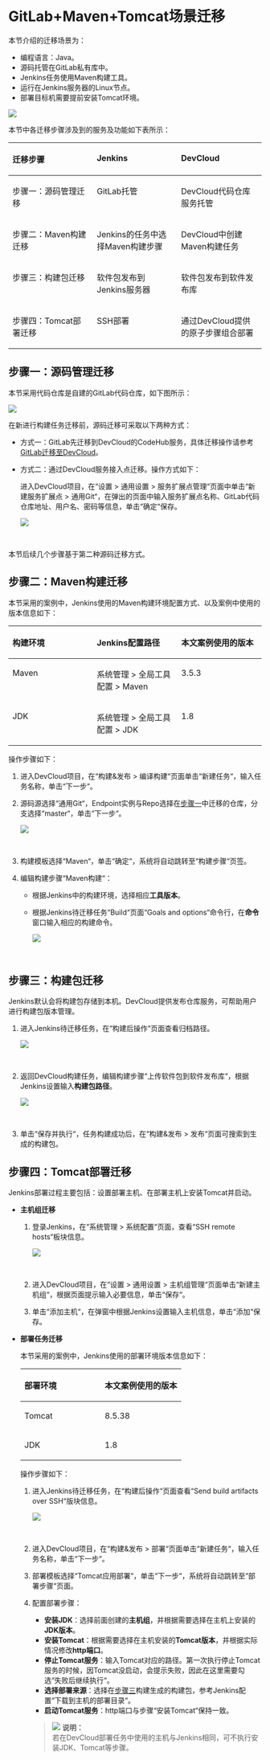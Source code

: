# **GitLab+Maven+Tomcat场景迁移**<a name="devcloud_migration_0019"></a>

本节介绍的迁移场景为：

-   编程语言：Java。
-   源码托管在GitLab私有库中。
-   Jenkins任务使用Maven构建工具。
-   运行在Jenkins服务器的Linux节点。
-   部署目标机需要提前安装Tomcat环境。

![](figures/Jenkins_Maven_001.png)

本节中各迁移步骤涉及到的服务及功能如下表所示：

<a name="table17414202975516"></a>
<table><thead align="left"><tr id="row3414162920552"><th class="cellrowborder" valign="top" width="33.333333333333336%" id="mcps1.1.4.1.1"><p id="p6414112912555"><a name="p6414112912555"></a><a name="p6414112912555"></a><strong id="b5296123011517"><a name="b5296123011517"></a><a name="b5296123011517"></a>迁移步骤</strong></p>
</th>
<th class="cellrowborder" valign="top" width="33.29332933293329%" id="mcps1.1.4.1.2"><p id="p1541432955518"><a name="p1541432955518"></a><a name="p1541432955518"></a><strong id="b03001930121514"><a name="b03001930121514"></a><a name="b03001930121514"></a>Jenkins</strong></p>
</th>
<th class="cellrowborder" valign="top" width="33.373337333733375%" id="mcps1.1.4.1.3"><p id="p2414329135511"><a name="p2414329135511"></a><a name="p2414329135511"></a><strong id="b12303113018155"><a name="b12303113018155"></a><a name="b12303113018155"></a>DevCloud</strong></p>
</th>
</tr>
</thead>
<tbody><tr id="row1141422910559"><td class="cellrowborder" valign="top" width="33.333333333333336%" headers="mcps1.1.4.1.1 "><p id="p341412965510"><a name="p341412965510"></a><a name="p341412965510"></a>步骤一：源码管理迁移</p>
</td>
<td class="cellrowborder" valign="top" width="33.29332933293329%" headers="mcps1.1.4.1.2 "><p id="p1414132955517"><a name="p1414132955517"></a><a name="p1414132955517"></a>GitLab托管</p>
</td>
<td class="cellrowborder" valign="top" width="33.373337333733375%" headers="mcps1.1.4.1.3 "><p id="p1341413297558"><a name="p1341413297558"></a><a name="p1341413297558"></a>DevCloud代码仓库服务托管</p>
</td>
</tr>
<tr id="row34147291552"><td class="cellrowborder" valign="top" width="33.333333333333336%" headers="mcps1.1.4.1.1 "><p id="p94141629155510"><a name="p94141629155510"></a><a name="p94141629155510"></a>步骤二：Maven构建迁移</p>
</td>
<td class="cellrowborder" valign="top" width="33.29332933293329%" headers="mcps1.1.4.1.2 "><p id="p1841413294557"><a name="p1841413294557"></a><a name="p1841413294557"></a>Jenkins的任务中选择Maven构建步骤</p>
</td>
<td class="cellrowborder" valign="top" width="33.373337333733375%" headers="mcps1.1.4.1.3 "><p id="p241414295557"><a name="p241414295557"></a><a name="p241414295557"></a>DevCloud中创建Maven构建任务</p>
</td>
</tr>
<tr id="row12414529135517"><td class="cellrowborder" valign="top" width="33.333333333333336%" headers="mcps1.1.4.1.1 "><p id="p114141293558"><a name="p114141293558"></a><a name="p114141293558"></a>步骤三：构建包迁移</p>
</td>
<td class="cellrowborder" valign="top" width="33.29332933293329%" headers="mcps1.1.4.1.2 "><p id="p2414929115518"><a name="p2414929115518"></a><a name="p2414929115518"></a>软件包发布到Jenkins服务器</p>
</td>
<td class="cellrowborder" valign="top" width="33.373337333733375%" headers="mcps1.1.4.1.3 "><p id="p24144297557"><a name="p24144297557"></a><a name="p24144297557"></a>软件包发布到软件发布库</p>
</td>
</tr>
<tr id="row16414229115513"><td class="cellrowborder" valign="top" width="33.333333333333336%" headers="mcps1.1.4.1.1 "><p id="p94149299559"><a name="p94149299559"></a><a name="p94149299559"></a>步骤四：Tomcat部署迁移</p>
</td>
<td class="cellrowborder" valign="top" width="33.29332933293329%" headers="mcps1.1.4.1.2 "><p id="p16414829155514"><a name="p16414829155514"></a><a name="p16414829155514"></a>SSH部署</p>
</td>
<td class="cellrowborder" valign="top" width="33.373337333733375%" headers="mcps1.1.4.1.3 "><p id="p1941412911554"><a name="p1941412911554"></a><a name="p1941412911554"></a>通过DevCloud提供的原子步骤组合部署</p>
</td>
</tr>
</tbody>
</table>

## **步骤一：源码管理迁移**<a name="section18960143011168"></a>

本节采用代码仓库是自建的GitLab代码仓库，如下图所示：

![](figures/Jenkins_Maven_002.png)

在新进行构建任务迁移前，源码迁移可采取以下两种方式：

-   方式一：GitLab先迁移到DevCloud的CodeHub服务，具体迁移操作请参考[GitLab迁移至DevCloud](GitLab迁移至DevCloud.md)。
-   方式二：通过DevCloud服务接入点迁移。操作方式如下：

    进入DevCloud项目，在“设置  \>  通用设置  \>  服务扩展点管理“页面中单击“新建服务扩展点  \>  通用Git“，在弹出的页面中输入服务扩展点名称、GitLab代码仓库地址、用户名、密码等信息，单击“确定“保存。

    ![](figures/Jenkins_Maven_003.png)

      


本节后续几个步骤基于第二种源码迁移方式。

## **步骤二：Maven构建迁移**<a name="section0171106204813"></a>

本节采用的案例中，Jenkins使用的Maven构建环境配置方式、以及案例中使用的版本信息如下：

<a name="table157989282553"></a>
<table><thead align="left"><tr id="row67981228195517"><th class="cellrowborder" valign="top" width="33.33333333333333%" id="mcps1.1.4.1.1"><p id="p67989289559"><a name="p67989289559"></a><a name="p67989289559"></a><strong id="b1440893115516"><a name="b1440893115516"></a><a name="b1440893115516"></a>构建环境</strong></p>
</th>
<th class="cellrowborder" valign="top" width="33.33333333333333%" id="mcps1.1.4.1.2"><p id="p127981285553"><a name="p127981285553"></a><a name="p127981285553"></a><strong id="b174091834555"><a name="b174091834555"></a><a name="b174091834555"></a>Jenkins配置路径</strong></p>
</th>
<th class="cellrowborder" valign="top" width="33.33333333333333%" id="mcps1.1.4.1.3"><p id="p11798192820557"><a name="p11798192820557"></a><a name="p11798192820557"></a><strong id="b104261746368"><a name="b104261746368"></a><a name="b104261746368"></a>本文案例使用的版本</strong></p>
</th>
</tr>
</thead>
<tbody><tr id="row7798162805510"><td class="cellrowborder" valign="top" width="33.33333333333333%" headers="mcps1.1.4.1.1 "><p id="p8798112820559"><a name="p8798112820559"></a><a name="p8798112820559"></a>Maven</p>
</td>
<td class="cellrowborder" valign="top" width="33.33333333333333%" headers="mcps1.1.4.1.2 "><p id="p19798132817558"><a name="p19798132817558"></a><a name="p19798132817558"></a>系统管理 &gt; 全局工具配置 &gt; Maven</p>
</td>
<td class="cellrowborder" valign="top" width="33.33333333333333%" headers="mcps1.1.4.1.3 "><p id="p3701161983613"><a name="p3701161983613"></a><a name="p3701161983613"></a>3.5.3</p>
</td>
</tr>
<tr id="row1779882814554"><td class="cellrowborder" valign="top" width="33.33333333333333%" headers="mcps1.1.4.1.1 "><p id="p4798192818551"><a name="p4798192818551"></a><a name="p4798192818551"></a>JDK</p>
</td>
<td class="cellrowborder" valign="top" width="33.33333333333333%" headers="mcps1.1.4.1.2 "><p id="p779814282550"><a name="p779814282550"></a><a name="p779814282550"></a>系统管理 &gt; 全局工具配置 &gt; JDK</p>
</td>
<td class="cellrowborder" valign="top" width="33.33333333333333%" headers="mcps1.1.4.1.3 "><p id="p376117277369"><a name="p376117277369"></a><a name="p376117277369"></a>1.8</p>
</td>
</tr>
</tbody>
</table>

操作步骤如下：

1.  进入DevCloud项目，在“构建&发布  \>  编译构建“页面单击“新建任务“，输入任务名称，单击“下一步“。
2.  源码源选择“通用Git“，Endpoint实例与Repo选择在[步骤一](#section18960143011168)中迁移的仓库，分支选择“master“，单击“下一步“。

    ![](figures/Jenkins_Maven_007.png)

      

3.  构建模板选择“Maven“，单击“确定“，系统将自动跳转至“构建步骤“页签。
4.  编辑构建步骤“Maven构建“：
    -   根据Jenkins中的构建环境，选择相应**工具版本**。
    -   根据Jenkins待迁移任务“Build“页面“Goals and options“命令行，在**命令**窗口输入相应的构建命令。

        ![](figures/Jenkins_Maven_006.png)

          



## **步骤三：构建包迁移**<a name="section108249396163"></a>

Jenkins默认会将构建包存储到本机。DevCloud提供发布仓库服务，可帮助用户进行构建包版本管理。

1.  进入Jenkins待迁移任务，在“构建后操作“页面查看归档路径。

    ![](figures/Jenkins_Maven_011.png)

      

2.  返回DevCloud构建任务，编辑构建步骤“上传软件包到软件发布库“，根据Jenkins设置输入**构建包路径**。

    ![](figures/Jenkins_Maven_012.png)

      

3.  单击“保存并执行“，任务构建成功后，在“构建&发布  \>  发布“页面可搜索到生成的构建包。

## **步骤四：Tomcat部署迁移**<a name="section18367252243"></a>

Jenkins部署过程主要包括：设置部署主机、在部署主机上安装Tomcat并启动。

-   **主机组迁移**
    1.  登录Jenkins，在“系统管理  \>  系统配置“页面，查看“SSH remote hosts“板块信息。

        ![](figures/Jenkins_Maven_004.png)

          

    2.  进入DevCloud项目，在“设置  \>  通用设置  \>  主机组管理“页面单击“新建主机组“，根据页面提示输入必要信息，单击“保存“。
    3.  单击“添加主机“，在弹窗中根据Jenkins设置输入主机信息，单击“添加“保存。

-   **部署任务迁移**

    本节采用的案例中，Jenkins使用的部署环境版本信息如下：

    <a name="table11140205514537"></a>
    <table><thead align="left"><tr id="row17141455125316"><th class="cellrowborder" valign="top" width="50%" id="mcps1.1.3.1.1"><p id="p914155555319"><a name="p914155555319"></a><a name="p914155555319"></a><strong id="b8565415165412"><a name="b8565415165412"></a><a name="b8565415165412"></a>部署环境</strong></p>
    </th>
    <th class="cellrowborder" valign="top" width="50%" id="mcps1.1.3.1.2"><p id="p17141145555312"><a name="p17141145555312"></a><a name="p17141145555312"></a><strong id="b1836564734915"><a name="b1836564734915"></a><a name="b1836564734915"></a>本文案例使用的版本</strong></p>
    </th>
    </tr>
    </thead>
    <tbody><tr id="row121411755155318"><td class="cellrowborder" valign="top" width="50%" headers="mcps1.1.3.1.1 "><p id="p44751397541"><a name="p44751397541"></a><a name="p44751397541"></a>Tomcat</p>
    </td>
    <td class="cellrowborder" valign="top" width="50%" headers="mcps1.1.3.1.2 "><p id="p547593915411"><a name="p547593915411"></a><a name="p547593915411"></a>8.5.38</p>
    </td>
    </tr>
    <tr id="row31412553531"><td class="cellrowborder" valign="top" width="50%" headers="mcps1.1.3.1.1 "><p id="p1475193913547"><a name="p1475193913547"></a><a name="p1475193913547"></a>JDK</p>
    </td>
    <td class="cellrowborder" valign="top" width="50%" headers="mcps1.1.3.1.2 "><p id="p547517398541"><a name="p547517398541"></a><a name="p547517398541"></a>1.8</p>
    </td>
    </tr>
    </tbody>
    </table>

    操作步骤如下：

    1.  进入Jenkins待迁移任务，在“构建后操作“页面查看“Send build artifacts over SSH“版块信息。

        ![](figures/Jenkins_Maven_013.png)

          

    2.  进入DevCloud项目，在“构建&发布  \>  部署“页面单击“新建任务“，输入任务名称，单击“下一步“。
    3.  部署模板选择“Tomcat应用部署“，单击“下一步“，系统将自动跳转至“部署步骤“页面。
    4.  配置部署步骤：

        -   **安装JDK**：选择前面创建的**主机组**，并根据需要选择在主机上安装的**JDK版本**。
        -   **安装Tomcat**：根据需要选择在主机安装的**Tomcat版本**，并根据实际情况修改**http端口**。
        -   **停止Tomcat服务**：输入Tomcat对应的路径。第一次执行停止Tomcat服务的时候，因Tomcat没启动，会提示失败，因此在这里需要勾选“失败后继续执行“。
        -   **选择部署来源**：选择在[步骤三](#section108249396163)构建生成的构建包，参考Jenkins配置“下载到主机的部署目录“。
        -   **启动Tomcat服务**：http端口与步骤“安装Tomcat“保持一致。

        >![](public_sys-resources/icon-note.gif) **说明：**   
        >若在DevCloud部署任务中使用的主机与Jenkins相同，可不执行安装JDK、Tomcat等步骤。  




